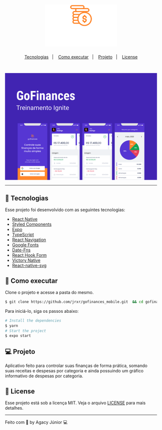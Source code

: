 <h1 align="center">
    <img alt="GoFinances-Logo" title="GoFinances" src=".github/logo.svg" />
</h1>

<p align="center">
  <a href="#-technologies">Tecnologias</a>&nbsp;&nbsp;&nbsp;|&nbsp;&nbsp;&nbsp;
  <a href="#-layout">Como executar</a>&nbsp;&nbsp;&nbsp;|&nbsp;&nbsp;&nbsp;
  <a href="#-project">Projeto</a>&nbsp;&nbsp;&nbsp;|&nbsp;&nbsp;&nbsp;
  <a href="#-license">License</a>
</p>

<br>

<p align="center">
  <img alt="Moveit" src=".github/gofinances_preview.png">
</p>

---

## 🧪 Tecnologias

Esse projeto foi desenvolvido com as seguintes tecnologias:

- [React Native](https://reactnative.dev/)
- [Styled Components](https://styled-components.com/)
- [Expo](https://expo.io/)
- [TypeScript](https://www.typescriptlang.org/)
- [React Navigation](https://reactnavigation.org/)
- [Google Fonts](https://fonts.google.com/)
- [Date-Fns](https://date-fns.org/)
- [React Hook Form](https://react-hook-form.com/)
- [Victory Native](https://formidable.com/open-source/victory/)
- [React-native-svg](https://www.npmjs.com/package/react-native-svg)

## 🚀 Como executar

Clone o projeto e acesse a pasta do mesmo.

```bash
$ git clone https://github.com/jrxr/gofinances_mobile.git  && cd gofinances_mobile
```

Para iniciá-lo, siga os passos abaixo:
```bash
# Install the dependencies
$ yarn 
# Start the project
$ expo start
```

## 💻 Projeto

Aplicativo feito para controlar suas finanças de forma prática, somando suas receitas e despesas por categoria e ainda possuindo um gráfico informativo de despesas por categoria.


## 📝 License

Esse projeto está sob a licença MIT. Veja o arquivo [LICENSE](LICENSE.md) para mais detalhes.

---

Feito com 💜 by Agacy Júnior 💻